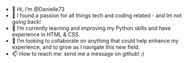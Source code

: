 - 👋 Hi, I’m @Danielle73
- 👀 I found a passion for all things tech and coding related - and Im not going back!
- 🌱 I’m currently learning and improving my Python skills and have experience in HTML & CSS.
- 💞️ I’m looking to collaborate on anything that could help enhance my experience, and to grow as I navigate this new field. 
- 📫 How to reach me: send me a message on github! :) 

<!---
Danielle73/Danielle73 is a ✨ special ✨ repository because its `README.md` (this file) appears on your GitHub profile.
You can click the Preview link to take a look at your changes.
--->
